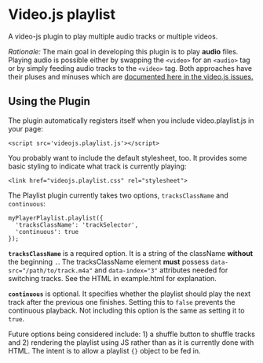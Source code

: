 Video.js playlist
===================
A video-js plugin to play multiple audio tracks or multiple videos.

*Rationale:* The main goal in developing this plugin is to play **audio** files. Playing audio is possible either by swapping the ```<video>``` for an ```<audio>``` tag or by simply feeding audio tracks to the ```<video>``` tag. Both approaches have their pluses and minuses which are [documented here in the video.js issues.](https://github.com/videojs/video.js/issues/537?source=cc)

Using the Plugin
----------------
The plugin automatically registers itself when you include video.playlist.js in your page:

    <script src='videojs.playlist.js'></script>

You probably want to include the default stylesheet, too. It provides some basic styling to indicate what track is currently playing:

    <link href="videojs.playlist.css" rel="stylesheet">

The Playlist plugin currently takes two options, ```tracksClassName``` and ```continuous```:

    myPlayerPlaylist.playlist({
      'tracksClassName': 'trackSelector', 
      'continuous': true
    });
    
**```tracksClassName```** is a required option. It is a string of the className **without** the beginning ```.```. The tracksClassName element **must** possess  ```data-src="/path/to/track.m4a"``` and ```data-index="3"``` attributes needed for switching tracks. See the HTML in example.html for explanation.

**```continuous```** is optional. It specifies whether the playlist should play the next track after the previous one finishes. Setting this to ```false``` prevents the continuous playback. Not including this option is the same as setting it to ```true```.

Future options being considered include: 1) a shuffle button to shuffle tracks and 2) rendering the playlist using JS rather than as it is currently done with HTML. The intent is to allow a playlist ```{}``` object to be fed in.


